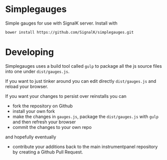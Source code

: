 Simplegauges
============

Simple gauges for use with SignalK server. Install with 

`bower install https://github.com/SignalK/simplegauges.git`

Developing
==========
Simplegauges uses a build tool called `gulp` to package all the js source files into one under `dist/gauges.js`.

If you want to just tinker around you can edit directly `dist/gauges.js` and reload your browser.

If you want your changes to persist over reinstalls you can 
* fork the repository on Github
* install your own fork
* make the changes in `gauges.js`, package the `dist/gauges.js` with `gulp` and then refresh your browser
* commit the changes to your own repo 

and hopefully eventually

* contribute your additions back to the main instrumentpanel repository by creating a Github Pull Request.




